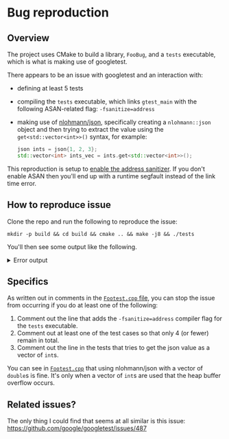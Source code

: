 # Bug reproduction

## Overview

The project uses CMake to build a library, `FooBug`, and a `tests` executable,
which is what is making use of googletest.

There appears to be an issue with googletest and an interaction with:

* defining at least 5 tests
* compiling the `tests` executable, which links `gtest_main` with the following
  ASAN-related flag: `-fsanitize=address`
* making use of [nlohmann/json](https://github.com/nlohmann/json), specifically
  creating a `nlohmann::json` object and then trying to extract the value using
  the `get<std::vector<int>>()` syntax, for example:

  ```cpp
  json ints = json{1, 2, 3};
  std::vector<int> ints_vec = ints.get<std::vector<int>>();
  ```

This reproduction is setup to [enable the address sanitizer](https://github.com/hamchapman/googletest-json-asan-issue/blob/43938546ab3c79a05dbc3fe385dadaee625445f2/CMakeLists.txt#L52-L58). If you don't enable ASAN then you'll end up with a runtime segfault instead of the link time error.

## How to reproduce issue

Clone the repo and run the following to reproduce the issue:

```
mkdir -p build && cd build && cmake .. && make -j8 && ./tests
```

You'll then see some output like the following.

<details>
<summary>Error output</summary>
<pre><code>
-- Configuring done
-- Generating done
-- Build files have been written to: /Users/ham/Desktop/cpp/build/googletest-download
[ 11%] Performing update step for 'googletest'
[ 22%] No configure step for 'googletest'
[ 33%] No build step for 'googletest'
[ 44%] No install step for 'googletest'
[ 55%] No test step for 'googletest'
[ 66%] Completed 'googletest'
[100%] Built target googletest
-- Configuring done
-- Generating done
-- Build files have been written to: /Users/ham/Desktop/cpp/build
[ 50%] Built target FooBug
[ 50%] Built target gtest
[ 75%] Built target gtest_main
Scanning dependencies of target tests
[ 87%] Building CXX object CMakeFiles/tests.dir/test/FooTest.cpp.o
[100%] Linking CXX executable tests
=================================================================
==28828==ERROR: AddressSanitizer: heap-buffer-overflow on address 0x6020000002bc at pc 0x0001085d2ba3 bp 0x7ffee7893e40 sp 0x7ffee7893608
READ of size 16 at 0x6020000002bc thread T0
    #0 0x1085d2ba2 in __asan_memcpy (libclang_rt.asan_osx_dynamic.dylib:x86_64h+0x43ba2)
    #1 0x10838efdf in std::__1::enable_if<((std::__1::integral_constant<bool, true>::value) || (!(__has_construct<std::__1::allocator<int>, bool*, bool>::value))) && (is_trivially_move_constructible<bool>::value), void>::type std::__1::allocator_traits<std::__1::allocator<int> >::__construct_backward<int>(std::__1::allocator<int>&, bool*, bool*, bool*&) memory:1699
    #2 0x10838e570 in std::__1::vector<int, std::__1::allocator<int> >::__swap_out_circular_buffer(std::__1::__split_buffer<int, std::__1::allocator<int>&>&) vector:937
    #3 0x1083e3acb in void std::__1::vector<int, std::__1::allocator<int> >::__push_back_slow_path<int>(int&&) vector:1621
    #4 0x1083aacd9 in std::__1::vector<int, std::__1::allocator<int> >::push_back(int&&) vector:1658
    #5 0x1083aab5e in testing::TestSuite::AddTestInfo(testing::TestInfo*) gtest.cc:2994
    #6 0x1083a95d3 in testing::internal::UnitTestImpl::AddTestInfo(void (*)(), void (*)(), testing::TestInfo*) gtest-internal-inl.h:700
    #7 0x1083a93c3 in testing::internal::MakeAndRegisterTestInfo(char const*, char const*, char const*, char const*, testing::internal::CodeLocation, void const*, void (*)(), void (*)(), testing::internal::TestFactoryBase*) gtest.cc:2769
    #8 0x10839985f in __cxx_global_var_init.9 FooTest.cpp:18
    #9 0x108399a58 in _GLOBAL__sub_I_FooTest.cpp FooTest.cpp
    #10 0x1139491e2 in ImageLoaderMachO::doModInitFunctions(ImageLoader::LinkContext const&) (dyld:x86_64+0x1b1e2)
    #11 0x1139495ed in ImageLoaderMachO::doInitialization(ImageLoader::LinkContext const&) (dyld:x86_64+0x1b5ed)
    #12 0x11394400a in ImageLoader::recursiveInitialization(ImageLoader::LinkContext const&, unsigned int, char const*, ImageLoader::InitializerTimingList&, ImageLoader::UninitedUpwards&) (dyld:x86_64+0x1600a)
    #13 0x113942013 in ImageLoader::processInitializers(ImageLoader::LinkContext const&, unsigned int, ImageLoader::InitializerTimingList&, ImageLoader::UninitedUpwards&) (dyld:x86_64+0x14013)
    #14 0x1139420b3 in ImageLoader::runInitializers(ImageLoader::LinkContext const&, ImageLoader::InitializerTimingList&) (dyld:x86_64+0x140b3)
    #15 0x1139305e5 in dyld::initializeMainExecutable() (dyld:x86_64+0x25e5)
    #16 0x113935af7 in dyld::_main(macho_header const*, unsigned long, int, char const**, char const**, char const**, unsigned long*) (dyld:x86_64+0x7af7)
    #17 0x11392f226 in dyldbootstrap::start(dyld3::MachOLoaded const*, int, char const**, dyld3::MachOLoaded const*, unsigned long*) (dyld:x86_64+0x1226)
    #18 0x11392f024 in _dyld_start (dyld:x86_64+0x1024)

0x6020000002c0 is located 0 bytes to the right of 16-byte region [0x6020000002b0,0x6020000002c0)
allocated by thread T0 here:
    #0 0x1085e0fdd in wrap__Znwm (libclang_rt.asan_osx_dynamic.dylib:x86_64h+0x51fdd)
    #1 0x108376648 in std::__1::__libcpp_allocate(unsigned long, unsigned long) new:253
    #2 0x10838ed67 in std::__1::allocator<int>::allocate(unsigned long, void const*) memory:1813
    #3 0x10838ebc0 in std::__1::allocator_traits<std::__1::allocator<int> >::allocate(std::__1::allocator<int>&, unsigned long) memory:1546
    #4 0x10838e96f in std::__1::__split_buffer<int, std::__1::allocator<int>&>::__split_buffer(unsigned long, unsigned long, std::__1::allocator<int>&) __split_buffer:311
    #5 0x10838e49c in std::__1::__split_buffer<int, std::__1::allocator<int>&>::__split_buffer(unsigned long, unsigned long, std::__1::allocator<int>&) __split_buffer:310
    #6 0x1083e3a7c in void std::__1::vector<int, std::__1::allocator<int> >::__push_back_slow_path<int>(int&&) vector:1617
    #7 0x1083aacd9 in std::__1::vector<int, std::__1::allocator<int> >::push_back(int&&) vector:1658
    #8 0x1083aab5e in testing::TestSuite::AddTestInfo(testing::TestInfo*) gtest.cc:2994
    #9 0x1083a95d3 in testing::internal::UnitTestImpl::AddTestInfo(void (*)(), void (*)(), testing::TestInfo*) gtest-internal-inl.h:700
    #10 0x1083a93c3 in testing::internal::MakeAndRegisterTestInfo(char const*, char const*, char const*, char const*, testing::internal::CodeLocation, void const*, void (*)(), void (*)(), testing::internal::TestFactoryBase*) gtest.cc:2769
    #11 0x1083990ff in __cxx_global_var_init.5 FooTest.cpp:13
    #12 0x108399a4e in _GLOBAL__sub_I_FooTest.cpp FooTest.cpp
    #13 0x1139491e2 in ImageLoaderMachO::doModInitFunctions(ImageLoader::LinkContext const&) (dyld:x86_64+0x1b1e2)
    #14 0x1139495ed in ImageLoaderMachO::doInitialization(ImageLoader::LinkContext const&) (dyld:x86_64+0x1b5ed)
    #15 0x11394400a in ImageLoader::recursiveInitialization(ImageLoader::LinkContext const&, unsigned int, char const*, ImageLoader::InitializerTimingList&, ImageLoader::UninitedUpwards&) (dyld:x86_64+0x1600a)
    #16 0x113942013 in ImageLoader::processInitializers(ImageLoader::LinkContext const&, unsigned int, ImageLoader::InitializerTimingList&, ImageLoader::UninitedUpwards&) (dyld:x86_64+0x14013)
    #17 0x1139420b3 in ImageLoader::runInitializers(ImageLoader::LinkContext const&, ImageLoader::InitializerTimingList&) (dyld:x86_64+0x140b3)
    #18 0x1139305e5 in dyld::initializeMainExecutable() (dyld:x86_64+0x25e5)
    #19 0x113935af7 in dyld::_main(macho_header const*, unsigned long, int, char const**, char const**, char const**, unsigned long*) (dyld:x86_64+0x7af7)
    #20 0x11392f226 in dyldbootstrap::start(dyld3::MachOLoaded const*, int, char const**, dyld3::MachOLoaded const*, unsigned long*) (dyld:x86_64+0x1226)
    #21 0x11392f024 in _dyld_start (dyld:x86_64+0x1024)

SUMMARY: AddressSanitizer: heap-buffer-overflow (libclang_rt.asan_osx_dynamic.dylib:x86_64h+0x43ba2) in __asan_memcpy
Shadow bytes around the buggy address:
  0x1c0400000000: fa fa fd fd fa fa 00 00 fa fa 00 03 fa fa 00 02
  0x1c0400000010: fa fa 00 04 fa fa 00 00 fa fa 00 06 fa fa 00 fa
  0x1c0400000020: fa fa 00 00 fa fa 00 fa fa fa 00 fa fa fa 00 fa
  0x1c0400000030: fa fa 00 fa fa fa 00 fa fa fa 04 fa fa fa fd fa
  0x1c0400000040: fa fa fd fa fa fa 00 fa fa fa fd fd fa fa fd fa
=>0x1c0400000050: fa fa 00 fa fa fa 00[04]fa fa 00 fa fa fa 00 fa
  0x1c0400000060: fa fa fa fa fa fa fa fa fa fa fa fa fa fa fa fa
  0x1c0400000070: fa fa fa fa fa fa fa fa fa fa fa fa fa fa fa fa
  0x1c0400000080: fa fa fa fa fa fa fa fa fa fa fa fa fa fa fa fa
  0x1c0400000090: fa fa fa fa fa fa fa fa fa fa fa fa fa fa fa fa
  0x1c04000000a0: fa fa fa fa fa fa fa fa fa fa fa fa fa fa fa fa
Shadow byte legend (one shadow byte represents 8 application bytes):
  Addressable:           00
  Partially addressable: 01 02 03 04 05 06 07
  Heap left redzone:       fa
  Freed heap region:       fd
  Stack left redzone:      f1
  Stack mid redzone:       f2
  Stack right redzone:     f3
  Stack after return:      f5
  Stack use after scope:   f8
  Global redzone:          f9
  Global init order:       f6
  Poisoned by user:        f7
  Container overflow:      fc
  Array cookie:            ac
  Intra object redzone:    bb
  ASan internal:           fe
  Left alloca redzone:     ca
  Right alloca redzone:    cb
  Shadow gap:              cc
==28828==ABORTING
CMake Error at /usr/local/Cellar/cmake/3.17.2/share/cmake/Modules/GoogleTestAddTests.cmake:40 (message):
  Error running test executable.

    Path: '/Users/ham/Desktop/cpp/build/tests'
    Result: Child aborted
    Output:




make[2]: *** [tests] Error 1
make[2]: *** Deleting file `tests'
make[1]: *** [CMakeFiles/tests.dir/all] Error 2
make: *** [all] Error 2
</code></pre>
</details>

## Specifics

As written out in comments in the [`Footest.cpp` file](https://github.com/hamchapman/googletest-json-asan-issue/blob/master/test/FooTest.cpp), you can stop the issue from occurring if you do at least one of the following:

1. Comment out the line that adds the `-fsanitize=address` compiler flag for the `tests` executable.
2. Comment out at least one of the test cases so that only 4 (or fewer) remain in total.
3. Comment out the line in the tests that tries to get the json value as a
   vector of `int`s.

You can see in [`Footest.cpp`](https://github.com/hamchapman/googletest-json-asan-issue/blob/master/test/FooTest.cpp) that using nlohmann/json with a vector of `double`s is fine. It's only when a vector of `int`s are used that the heap buffer overflow occurs.

## Related issues?

The only thing I could find that seems at all similar is this issue: https://github.com/google/googletest/issues/487
